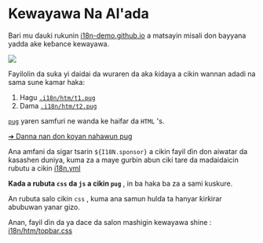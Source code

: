 # Kewayawa Na Al'ada

Bari mu ɗauki rukunin [i18n-demo.github.io](//i18n-demo.github.io) a matsayin misali don bayyana yadda ake keɓance kewayawa.

![](https://p.3ti.site/1731036697.avif)

Fayilolin da suka yi daidai da wuraren da aka ƙidaya a cikin wannan adadi na sama sune kamar haka:

1. Hagu [`.i18n/htm/t1.pug`](https://github.com/i18n-site/demo.i18n.site/blob/main/.i18n/htm/t1.pug)
2. Dama [`.i18n/htm/t2.pug`](https://github.com/i18n-site/demo.i18n.site/blob/main/.i18n/htm/t2.pug)

[`pug`](https://pugjs.org) yaren samfuri ne wanda ke haifar da `HTML` 's.

[➔ Danna nan don koyan nahawun pug](https://pugjs.org)

Ana amfani da sigar tsarin `${I18N.sponsor}` a cikin fayil ɗin don aiwatar da ƙasashen duniya, kuma za a maye gurbin abun ciki tare da madaidaicin rubutu a cikin [i18n.yml](https://github.com/i18n-site/demo.i18n.site/blob/main/en/i18n.yml)

**Kada a rubuta `css` da `js` a cikin `pug`** , in ba haka ba za a sami kuskure.

An rubuta salo cikin `css` , kuma ana samun hulɗa ta hanyar ƙirƙirar abubuwan yanar gizo.

Anan, fayil ɗin da ya dace da salon mashigin kewayawa shine : [i18n/htm/topbar.css](https://github.com/i18n-site/demo.i18n.site/blob/main/.i18n/htm/topbar.css)